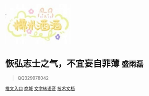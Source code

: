 <!-- _coverpage.md -->

![logo](logo.jpg)

# 恢弘志士之气，不宜妄自菲薄 <small>盛雨磊</small>

> QQ329978042

<!-- - 简单、轻便 (压缩后 ~21kB)
- 无需生成 html 文件
- 众多主题 -->

[推文入口](https://ceshi.xinxiangcloud.com)
[商城](https://outu.329978042.xyz)
[文字转语音](http://47.108.252.165/)
[技术文档](README)